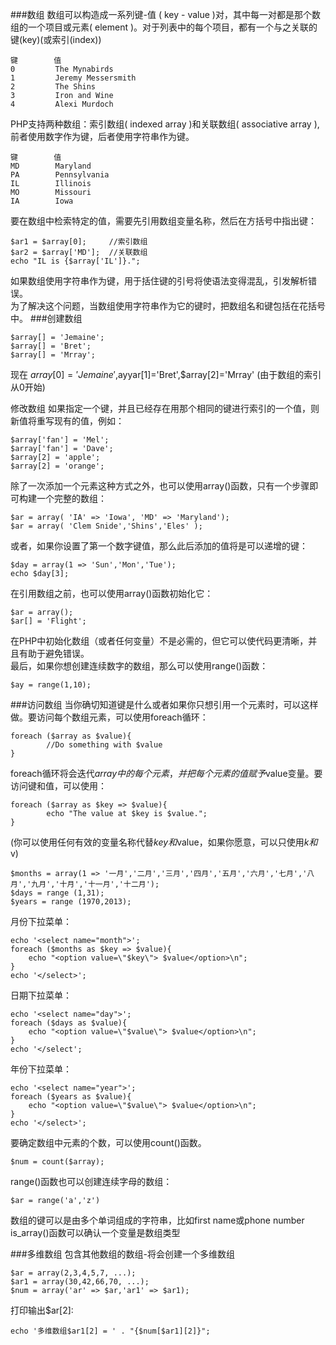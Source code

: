 ###数组
数组可以构造成一系列键-值 ( key - value )对，其中每一对都是那个数组的一个项目或元素( element )。对于列表中的每个项目，都有一个与之关联的键(key)(或索引(index))

    键        值
    0         The Mynabirds
    1         Jeremy Messersmith
    2         The Shins
    3         Iron and Wine
    4         Alexi Murdoch

PHP支持两种数组：索引数组( indexed array )和关联数组( associative array ),前者使用数字作为键，后者使用字符串作为键。

    键        值
    MD        Maryland
    PA        Pennsylvania
    IL        Illinois
    MO        Missouri
    IA        Iowa

要在数组中检索特定的值，需要先引用数组变量名称，然后在方括号中指出键：

    $ar1 = $array[0];     //索引数组
    $ar2 = $array['MD'];  //关联数组
    echo "IL is {$array['IL']}.";

如果数组使用字符串作为键，用于括住键的引号将使语法变得混乱，引发解析错误。    
为了解决这个问题，当数组使用字符串作为它的键时，把数组名和键包括在花括号中。
###创建数组

    $array[] = 'Jemaine';
    $array[] = 'Bret';
    $array[] = 'Mrray';

现在 $array[0]='Jemaine',$ayyar[1]='Bret',$array[2]='Mrray' (由于数组的索引从0开始)

修改数组
如果指定一个键，并且已经存在用那个相同的键进行索引的一个值，则新值将重写现有的值，例如：

    $array['fan'] = 'Mel';
	$array['fan'] = 'Dave';
	$array[2] = 'apple';
	$array[2] = 'orange';

除了一次添加一个元素这种方式之外，也可以使用array()函数，只有一个步骤即可构建一个完整的数组：

	$ar = array( 'IA' => 'Iowa', 'MD' => 'Maryland');
	$ar = array( 'Clem Snide','Shins','Eles' );

或者，如果你设置了第一个数字键值，那么此后添加的值将是可以递增的键：

	$day = array(1 => 'Sun','Mon','Tue');
	echo $day[3];

在引用数组之前，也可以使用array()函数初始化它：

	$ar = array();
	$ar[] = 'Flight';

在PHP中初始化数组（或者任何变量）不是必需的，但它可以使代码更清晰，并且有助于避免错误。            
最后，如果你想创建连续数字的数组，那么可以使用range()函数：        

	$ay = range(1,10);

###访问数组
当你确切知道键是什么或者如果你只想引用一个元素时，可以这样做。要访问每个数组元素，可以使用foreach循环：

	foreach ($array as $value){
			//Do something with $value
	}
foreach循环将会迭代$array中的每个元素，并把每个元素的值赋予$value变量。要访问键和值，可以使用：

	foreach ($array as $key => $value){
			echo "The value at $key is $value.";
	}

(你可以使用任何有效的变量名称代替$key和$value，如果你愿意，可以只使用$k和$v)

	$months = array(1 => '一月','二月','三月','四月','五月','六月','七月','八月','九月','十月','十一月','十二月');
	$days = range (1,31);
	$years = range (1970,2013);
	
月份下拉菜单：
	
	echo '<select name="month">';
	foreach ($months as $key => $value){
		echo "<option value=\"$key\"> $value</option>\n";
	}
	echo '</select>';
	
日期下拉菜单：
	
	echo '<select name="day">';
	foreach ($days as $value){
		echo "<option value=\"$value\"> $value</option>\n";
	}
	echo '</select';
	
年份下拉菜单：
	
	echo '<select name="year">';
	foreach ($years as $value){
		echo "<option value=\"$value\"> $value</option>\n";
	}
	echo '</select>';

要确定数组中元素的个数，可以使用count()函数。

	$num = count($array);

range()函数也可以创建连续字母的数组：

	$ar = range('a','z')

数组的键可以是由多个单词组成的字符串，比如first name或phone number
is_array()函数可以确认一个变量是数组类型

###多维数组
包含其他数组的数组-将会创建一个多维数组

	$ar = array(2,3,4,5,7, ...);
	$ar1 = array(30,42,66,70, ...);
	$num = array('ar' => $ar,'ar1' => $ar1);

打印输出$ar[2]:

	echo '多维数组$ar1[2] = ' . "{$num[$ar1][2]}";
	





